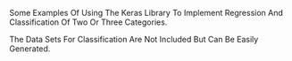  Some Examples Of Using The Keras Library To Implement Regression And Classification Of Two Or Three Categories.
 
 The Data Sets For Classification Are Not Included But Can Be Easily Generated.  
